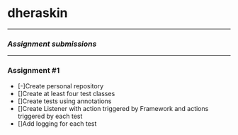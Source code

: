 # dheraskin

---

### _Assignment submissions_

---

### Assignment #1

- [-]Create personal repository
- []Create at least four test classes
- []Create tests using annotations
- []Create Listener with action triggered by Framework and actions triggered by each test
- []Add logging for each test